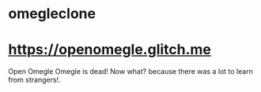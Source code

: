 # omegleclone
# https://openomegle.glitch.me

Open Omegle
Omegle is dead! Now what?
because there was a lot to learn from strangers!.
